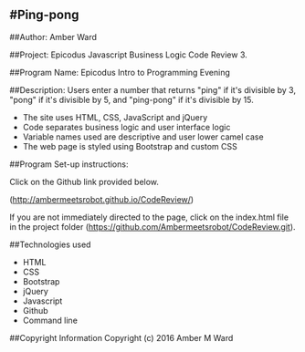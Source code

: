 #Ping-pong
-------------------------------------------------------------------
##Author:
Amber Ward

##Project:
Epicodus Javascript Business Logic Code Review 3.

##Program Name:
Epicodus Intro to Programming Evening

##Description:
Users enter a number that returns "ping" if it's divisible by 3, "pong" if it's divisible by 5, and "ping-pong" if it's divisible by 15.

* The site uses HTML, CSS, JavaScript and jQuery
* Code separates business logic and user interface logic
* Variable names used are descriptive and user lower camel case
* The web page is styled using Bootstrap and custom CSS

##Program Set-up instructions:

Click on the Github link provided below.

(http://ambermeetsrobot.github.io/CodeReview/)

If you are not immediately directed to the page, click on the index.html file in the project folder (https://github.com/Ambermeetsrobot/CodeReview.git).

##Technologies used

* HTML
* CSS
* Bootstrap
* jQuery
* Javascript
* Github
* Command line

##Copyright Information
Copyright (c) 2016 Amber M Ward
